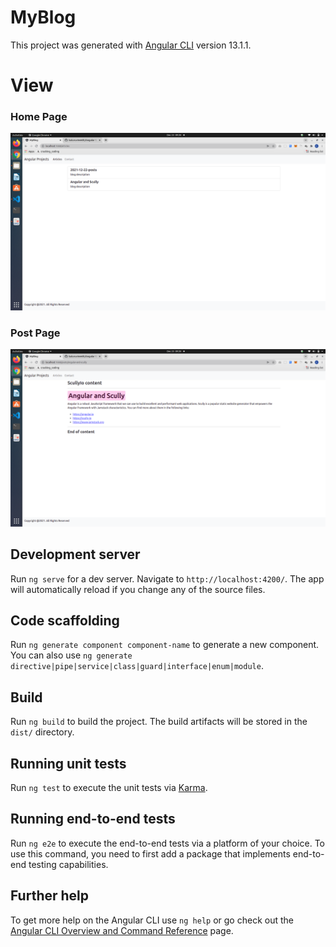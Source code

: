 # MyBlog

This project was generated with [Angular CLI](https://github.com/angular/angular-cli) version 13.1.1.

# View
### Home Page
![HomePage](https://github.com/kuluruvineeth/Angular-Scully-Blog/blob/master/screenshots/homePage.png)

### Post Page
![PostPage](https://github.com/kuluruvineeth/Angular-Scully-Blog/blob/master/screenshots/postsPage.png)

## Development server

Run `ng serve` for a dev server. Navigate to `http://localhost:4200/`. The app will automatically reload if you change any of the source files.

## Code scaffolding

Run `ng generate component component-name` to generate a new component. You can also use `ng generate directive|pipe|service|class|guard|interface|enum|module`.

## Build

Run `ng build` to build the project. The build artifacts will be stored in the `dist/` directory.

## Running unit tests

Run `ng test` to execute the unit tests via [Karma](https://karma-runner.github.io).

## Running end-to-end tests

Run `ng e2e` to execute the end-to-end tests via a platform of your choice. To use this command, you need to first add a package that implements end-to-end testing capabilities.

## Further help

To get more help on the Angular CLI use `ng help` or go check out the [Angular CLI Overview and Command Reference](https://angular.io/cli) page.

